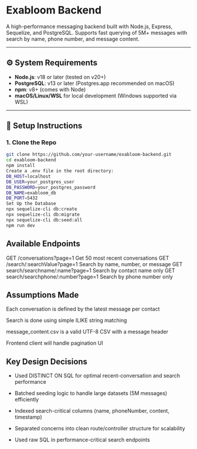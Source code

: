 # Exabloom Backend

A high-performance messaging backend built with Node.js, Express, Sequelize, and PostgreSQL. Supports fast querying of 5M+ messages with search by name, phone number, and message content.

---

## ⚙️ System Requirements

- **Node.js**: v18 or later (tested on v20+)
- **PostgreSQL**: v13 or later (Postgres.app recommended on macOS)
- **npm**: v8+ (comes with Node)
- **macOS/Linux/WSL** for local development (Windows supported via WSL)

---

## 🚀 Setup Instructions

### 1. Clone the Repo

```bash
git clone https://github.com/your-username/exabloom-backend.git
cd exabloom-backend
npm install
Create a .env file in the root directory:
DB_HOST=localhost
DB_USER=your_postgres_user
DB_PASSWORD=your_postgres_password
DB_NAME=exabloom_db
DB_PORT=5432
Set Up the Database
npx sequelize-cli db:create
npx sequelize-cli db:migrate
npx sequelize-cli db:seed:all
npm run dev
```

## Available Endpoints

GET /conversations?page=1 Get 50 most recent conversations
GET /search/:searchValue?page=1 Search by name, number, or message
GET search/searchname/:name?page=1 Search by contact name only
GET search/searchphone/:number?page=1 Search by phone number only

## Assumptions Made

Each conversation is defined by the latest message per contact

Search is done using simple ILIKE string matching

message_content.csv is a valid UTF-8 CSV with a message header

Frontend client will handle pagination UI

## Key Design Decisions

- Used DISTINCT ON SQL for optimal recent-conversation and search performance

- Batched seeding logic to handle large datasets (5M messages) efficiently

- Indexed search-critical columns (name, phoneNumber, content, timestamp)

- Separated concerns into clean route/controller structure for scalability

- Used raw SQL in performance-critical search endpoints
